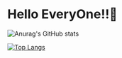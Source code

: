 # Hello EveryOne!!👋

![Anurag's GitHub stats](https://github-readme-stats.vercel.app/api?username=Priya129&show_icons=true&theme=radical)

[![Top Langs](https://github-readme-stats.vercel.app/api/top-langs/?username=Priya129&layout=compact)](https://github.com/anuraghazra/github-readme-stats)
